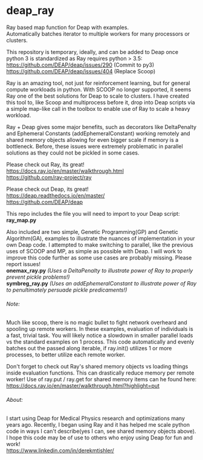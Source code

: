 # deap_ray
Ray based map function for Deap with examples.   
Automatically batches iterator to multiple workers for many processors or clusters.  

This repository is temporary, ideally, and can be added to Deap once python 3 is standardized as Ray requires python > 3.5:  
https://github.com/DEAP/deap/issues/290 (Commit to py3)  
https://github.com/DEAP/deap/issues/404 (Replace Scoop)  

Ray is an amazing tool, not just for reinforcement learning, but for general compute workloads in python. With SCOOP no longer supported, it seems Ray one of the best solutions for Deap to scale to clusters. I have created this tool to, like Scoop and multiprocess before it, drop into Deap scripts via a simple map-like call in the toolbox to enable use of Ray to scale a heavy workload.

Ray + Deap gives some major benefits, such as decorators like DeltaPenalty and Ephemeral Constants (addEphemeralConstant) working remotely and shared memory objects allowing for even bigger scale if memory is a bottleneck. Before, these issues were extremely problematic in parallel solutions as they could not be pickled in some cases.

Please check out Ray, its great!  
https://docs.ray.io/en/master/walkthrough.html  
https://github.com/ray-project/ray  

Please check out Deap, its great!  
https://deap.readthedocs.io/en/master/  
https://github.com/DEAP/deap  

This repo includes the file you will need to import to your Deap script:  
**ray_map.py**

Also included are two simple, Genetic Programming(GP) and Genetic Algorithm(GA), examples to illustrate the nuances of implementation in your own Deap code. I attempted to make switching to parallel, like the previous uses of SCOOP and MP, as simple as possible with Deap. I will work to improve this code further as some use cases are probably missing. Please report issues!  
**onemax_ray.py** *(Uses a DeltaPenalty to illustrate power of Ray to properly prevent pickle problems!)*  
**symbreg_ray.py** *(Uses an addEphemeralConstant to illustrate power of Ray to penultimately persuade pickle predicaments!)*  

###### Note: 
Much like scoop, there is no magic bullet to fight network overheard and spooling up remote workers. In these examples, evaluation of individuals is a fast, trivial task. You will likely notice a slowdown in smaller parallel loads vs the standard examples on 1 process. This code automatically and evenly batches out the passed along iterable, if ray.init() utilizes 1 or more processes, to better utilize each remote worker. 

Don't forget to check out Ray's shared memory objects vs loading things inside evaluation functions. This can drastically reduce memory per remote worker! Use of ray.put / ray.get for shared memory items can he found here:  
https://docs.ray.io/en/master/walkthrough.html?highlight=put

###### About:
I start using Deap for Medical Physics research and optimizations many years ago. Recently, I began using Ray and it has helped me scale python code in ways I can't describe(yes I can, see shared memory objects above). I hope this code may be of use to others who enjoy using Deap for fun and work!  
https://www.linkedin.com/in/derekmtishler/
